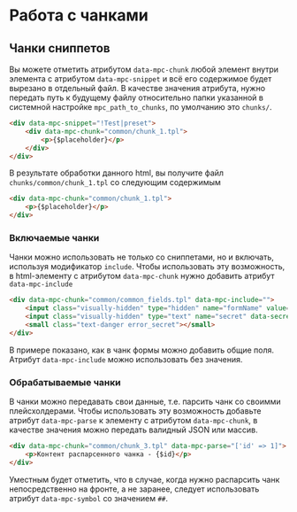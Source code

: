 # Работа с чанками

## Чанки сниппетов

Вы можете отметить атрибутом `data-mpc-chunk` любой элемент внутри элемента с атрибутом `data-mpc-snippet` и всё его содержимое будет вырезано в отдельный файл. В качестве значения атрибута, нужно передать путь к будущему файлу  относительно папки указанной в системной настройке `mpc_path_to_chunks`, по умолчанию это `chunks/`.

```html
<div data-mpc-snippet="!Test|preset">
    <div data-mpc-chunk="common/chunk_1.tpl">
        <p>{$placeholder}</p>
    </div>
</div>
```

В результате обработки данного html, вы получите файл `chunks/common/chunk_1.tpl` со следующим содержимым

```html
<div data-mpc-chunk="common/chunk_1.tpl">
    <p>{$placeholder}</p>
</div>
```

### Включаемые чанки

Чанки можно использовать не только со сниппетами, но и включать, используя модификатор `include`. Чтобы использовать эту возможность, в html-элементу с атрибутом `data-mpc-chunk` нужно добавить атрибут `data-mpc-include`

```html
<div data-mpc-chunk="common/common_fields.tpl" data-mpc-include="">
    <input class="visually-hidden" type="hidden" name="formName" value="{$formName}">
    <input class="visually-hidden" type="text" name="secret" data-secret="{$secret}" style="position: absolute;opacity:0;z-index: -1;" autocomplete="off">
    <small class="text-danger error_secret"></small>
</div>
```

В примере показано, как в чанк формы можно добавить общие поля. Атрибут `data-mpc-include` можно использовать без значения.

### Обрабатываемые чанки

В чанки можно передавать свои данные, т.е. парсить чанк со своимми плейсхолдерами. Чтобы использовать эту возможность добавьте атрибут `data-mpc-parse` к элементу с атрибутом `data-mpc-chunk`, в качестве значения можно передать валидный JSON или массив.

```html
<div data-mpc-chunk="common/chunk_3.tpl" data-mpc-parse="['id' => 1]">
    <p>Контент распарсенного чанка - {$id}</p>
</div>
```

Уместным будет отметить, что в случае, когда нужно распарсить чанк непосредственно на фронте, а не заранее, следует использовать атрибут `data-mpc-symbol` со значением `##`.

